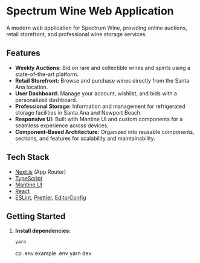 # Spectrum Wine Web Application

A modern web application for Spectrum Wine, providing online auctions, retail storefront, and professional wine storage services.

## Features
- **Weekly Auctions:** Bid on rare and collectible wines and spirits using a state-of-the-art platform.
- **Retail Storefront:** Browse and purchase wines directly from the Santa Ana location.
- **User Dashboard:** Manage your account, wishlist, and bids with a personalized dashboard.
- **Professional Storage:** Information and management for refrigerated storage facilities in Santa Ana and Newport Beach.
- **Responsive UI:** Built with Mantine UI and custom components for a seamless experience across devices.
- **Component-Based Architecture:** Organized into reusable components, sections, and features for scalability and maintainability.

## Tech Stack
- [Next.js](https://nextjs.org/) (App Router)
- [TypeScript](https://www.typescriptlang.org/)
- [Mantine UI](https://mantine.dev/)
- [React](https://react.dev/)
- [ESLint](https://eslint.org/), [Prettier](https://prettier.io/), [EditorConfig](https://editorconfig.org/)

## Getting Started
1. **Install dependencies:**
   ```bash
   yarn
   ```
   cp .env.example .env
   yarn dev